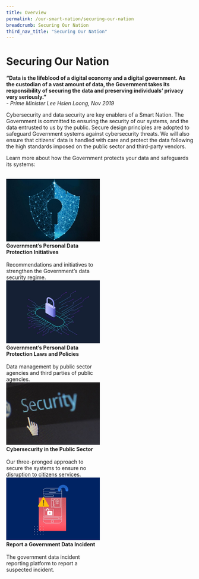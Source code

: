 ```yaml
---
title: Overview
permalink: /our-smart-nation/securing-our-nation
breadcrumb: Securing Our Nation
third_nav_title: "Securing Our Nation"
---
```


# Securing Our Nation

**“Data is the lifeblood of a digital economy and a digital government. As the custodian of a vast amount of data, the Government takes its responsibility of securing the data and preserving individuals’ privacy very seriously.”**<br>
*- Prime Minister Lee Hsien Loong, Nov 2019*


Cybersecurity and data security are key enablers of a Smart Nation. The Government is committed to ensuring the security of our systems, and the data entrusted to us by the public. Secure design principles are adopted to safeguard Government systems against cybersecurity threats. We will also ensure that citizens’ data is handled with care and protect the data following the high standards imposed on the public sector and third-party vendors.

Learn more about how the Government protects your data and safeguards its systems: 

<br>

<div class="row" style="width:100%">  
  <div class="column-c" style="width:50%"> 
    <a href="https://www.smartnation.gov.sg/what-is-smart-nation/initiatives/Strategic-National-Projects/codex" target="_blank"><img src="/images/our-smart-nation/Govt-initatives.jpg"></a><br>
    <div class="header"><b>Government’s Personal Data Protection Initiatives</b></div>
    <br>
    <div class="para">Recommendations and initiatives to strengthen the Government’s data security regime.</div>
  </div>
  <div class="column-c" style="width:50%"> 
    <a href="https://www.smartnation.gov.sg/what-is-smart-nation/initiatives/Strategic-National-Projects/e-payments-1" target="_blank"><img src="/images/our-smart-nation/Govt-laws-policies.jpg"></a><br>       
    <div class="header"><b>Government’s Personal Data Protection Laws and Policies</b></div>
    <br>
    <div class="para">Data management by public sector agencies and third parties of public agencies.</div>
  </div>
</div> 

<div class="row" style="width:100%">
  <div class="column-c" style="width:50%">  
    <a href="https://www.smartnation.gov.sg/what-is-smart-nation/initiatives/Strategic-National-Projects/lifesg-initiative" target="_blank"><img src="/images/our-smart-nation/cybersecurity-public.jpg"></a><br>
    <div class="header"><b>Cybersecurity in the Public Sector</b></div>
    <br>
    <div class="para">Our three-pronged approach to secure the systems to ensure no disruption to citizens services.</div>
  </div>     
  <div class="column-c" style="width:50%"> 
    <a href="https://www.smartnation.gov.sg/report-data-incident/report-data-incident" target="_blank"><img src="/images/our-smart-nation/report-data-incident.jpg"></a><br>
    <div class="header"><b>Report a Government Data Incident</b></div>
    <br>
    <div class="para">The government data incident reporting platform to report a suspected incident.</div>
  </div>
</div>
